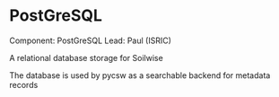 # PostGreSQL

Component: PostGreSQL
Lead: Paul (ISRIC)

A relational database storage for Soilwise

The database is used by pycsw as a searchable backend for metadata records
